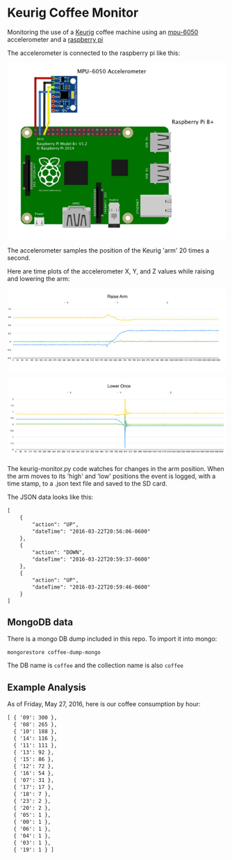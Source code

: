 Keurig Coffee Monitor
=====================

Monitoring the use of a [Keurig](http://goo.gl/837jcJ) coffee machine using an [mpu-6050](http://goo.gl/KCvR5r) accelerometer and a [raspberry pi](https://www.raspberrypi.org/products/model-b-plus/)

The accelerometer is connected to the raspberry pi like this:

![wiring](https://raw.githubusercontent.com/EMC-UI/coffee-monitor/master/block-diagram.png)

The accelerometer samples the position of the Keurig 'arm' 20 times a second.  

Here are time plots of the accelerometer X, Y, and Z values while raising and lowering the arm:

![raising](https://raw.githubusercontent.com/EMC-UI/coffee-monitor/master/raise-arm.png)

![lowering](https://raw.githubusercontent.com/EMC-UI/coffee-monitor/master/lower-arm.png)

The keurig-monitor.py code watches for changes in the arm position.  When the arm moves to its 'high' and 'low' positions the event is logged, with a time stamp, to a .json text file and saved to the SD card.

The JSON data looks like this:


```
[
    {
        "action": "UP",
        "dateTime": "2016-03-22T20:56:06-0600"
    },
    {
        "action": "DOWN",
        "dateTime": "2016-03-22T20:59:37-0600"
    },
    {
        "action": "UP",
        "dateTime": "2016-03-22T20:59:46-0600"
    }
]
```

## MongoDB data
There is a mongo DB dump included in this repo.  To import it into mongo:

```
mongorestore coffee-dump-mongo
```

The DB name is `coffee` and the collection name is also `coffee`

## Example Analysis
As of Friday, May 27, 2016, here is our coffee consumption by hour:

```
[ { '09': 300 },
  { '08': 265 },
  { '10': 188 },
  { '14': 116 },
  { '11': 111 },
  { '13': 92 },
  { '15': 86 },
  { '12': 72 },
  { '16': 54 },
  { '07': 31 },
  { '17': 17 },
  { '18': 7 },
  { '23': 2 },
  { '20': 2 },
  { '05': 1 },
  { '00': 1 },
  { '06': 1 },
  { '04': 1 },
  { '03': 1 },
  { '19': 1 } ]
```
  